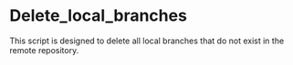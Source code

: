 # Delete_local_branches
This script is designed to delete all local branches that do not exist in the remote repository.
